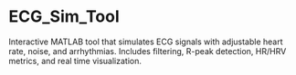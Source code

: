 # ECG_Sim_Tool
Interactive MATLAB tool that simulates ECG signals with adjustable heart rate, noise, and arrhythmias. Includes filtering, R-peak detection, HR/HRV metrics, and real time visualization.
